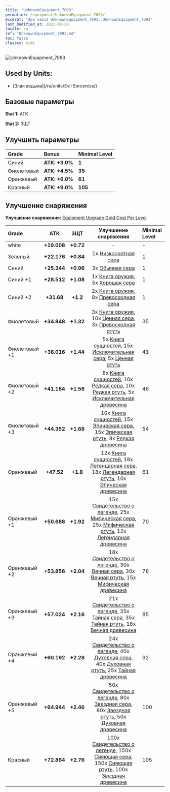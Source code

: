 ```yaml
---
title: "UnknownEquipment_7093"
permalink: /equipment/UnknownEquipment_7093/
excerpt: "Эра хаоса UnknownEquipment_7093. UnknownEquipment_7093"
last_modified_at: 2021-03-20
locale: ru
ref: "UnknownEquipment_7093.md"
toc: false
classes: wide
---
```


  ![UnknownEquipment_7093](/images/e/e_7093.png)

## Used by Units:

* [Злая ведьма](/ru/units/Evil Sorceress/) 


## Базовые параметры
 **Stat 1:** АТК

 **Stat 2:** ЗЩТ

## Улучшить параметры

  |     Grade    |   Bonus | Minimal Level | 
  |:-------------|:--------|:--------------| 
  | Синий | **АТК: +3.0%** | **1** | 
  | Фиолетовый | **АТК: +4.5%** | **35** | 
  | Оранжевый | **АТК: +6.0%** | **61** | 
  | Красный | **АТК: +9.0%** | **105** | 


## Улучшение снаряжения
 **Улучшение снаряжения:** [Equipment Upgrade Gold Cost Per Level](/equipment/EquipmentUpgradeCostPerLevel/) 

  |          Grade      | АТК | ЗЩТ | Улучшение снаряжения | Minimal Level |
  |:--------------------|:---------:|:---------:|:----------------:|:--------------|
  | white | **+19.008** | **+0.72** | - | - |
  | Зеленый | **+22.176** | **+0.84** | 1x [Низкосортная сера](/ru/Items/mat_3/) | 1 |
  | Синий | **+25.344** | **+0.96** | 3x [Обычная сера](/ru/Items/mat_9/) | 1 |
  | Синий +1 | **+28.512** | **+1.08** | 1x [Книга оружия](/ru/Items/mat_18/), 5x [Хорошая сера](/ru/Items/mat_15/) | 1 |
  | Синий +2 | **+31.68** | **+1.2** | 2x [Книга оружия](/ru/Items/mat_25/), 8x [Превосходная сера](/ru/Items/mat_22/) | 1 |
  | Фиолетовый | **+34.848** | **+1.32** | 3x [Книга оружия](/ru/Items/mat_32/), 10x [Ценная сера](/ru/Items/mat_29/), 3x [Превосходная ртуть](/ru/Items/mat_21/) | 35 |
  | Фиолетовый +1 | **+38.016** | **+1.44** | 5x [Книга сущностей](/ru/Items/mat_39/), 15x [Исключительная сера](/ru/Items/mat_36/), 5x [Ценная ртуть](/ru/Items/mat_28/) | 41 |
  | Фиолетовый +2 | **+41.184** | **+1.56** | 8x [Книга сущностей](/ru/Items/mat_46/), 10x [Редкая сера](/ru/Items/mat_43/), 10x [Редкая ртуть](/ru/Items/mat_42/), 5x [Исключительная древесина](/ru/Items/mat_34/) | 46 |
  | Фиолетовый +3 | **+44.352** | **+1.68** | 10x [Книга сущностей](/ru/Items/mat_53/), 15x [Эпическая сера](/ru/Items/mat_50/), 15x [Эпическая ртуть](/ru/Items/mat_49/), 8x [Редкая древесина](/ru/Items/mat_41/) | 54 |
  | Оранжевый | **+47.52** | **+1.8** | 12x [Книга сущностей](/ru/Items/mat_60/), 18x [Легендарная сера](/ru/Items/mat_57/), 18x [Легендарная ртуть](/ru/Items/mat_56/), 10x [Эпическая древесина](/ru/Items/mat_48/) | 61 |
  | Оранжевый +1 | **+50.688** | **+1.92** | 15x [Свидетельство о легенде](/ru/Items/mat_67/), 25x [Мифическая сера](/ru/Items/mat_64/), 25x [Мифическая ртуть](/ru/Items/mat_63/), 12x [Легендарная древесина](/ru/Items/mat_55/) | 70 |
  | Оранжевый +2 | **+53.856** | **+2.04** | 18x [Свидетельство о легенде](/ru/Items/mat_74/), 30x [Вечная сера](/ru/Items/mat_71/), 30x [Вечная ртуть](/ru/Items/mat_70/), 15x [Мифическая древесина](/ru/Items/mat_62/) | 78 |
  | Оранжевый +3 | **+57.024** | **+2.16** | 21x [Свидетельство о легенде](/ru/Items/mat_81/), 35x [Тайная сера](/ru/Items/mat_78/), 35x [Тайная ртуть](/ru/Items/mat_77/), 18x [Вечная древесина](/ru/Items/mat_69/) | 85 |
  | Оранжевый +4 | **+60.192** | **+2.28** | 24x [Свидетельство о легенде](/ru/Items/mat_88/), 40x [Духовная сера](/ru/Items/mat_85/), 40x [Духовная ртуть](/ru/Items/mat_84/), 25x [Тайная древесина](/ru/Items/mat_76/) | 92 |
  | Оранжевый +5 | **+64.944** | **+2.46** | 50x [Свидетельство о легенде](/ru/Items/mat_95/), 80x [Звездная сера](/ru/Items/mat_92/), 80x [Звездная ртуть](/ru/Items/mat_91/), 50x [Духовная древесина](/ru/Items/mat_83/) | 100 |
  | Красный | **+72.864** | **+2.76** | 100x [Свидетельство о легенде](/ru/Items/mat_102/), 150x [Сияющая сера](/ru/Items/mat_99/), 150x [Сияющая ртуть](/ru/Items/mat_98/), 100x [Звездная древесина](/ru/Items/mat_90/) | 105 |

